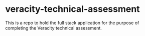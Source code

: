 # veracity-technical-assessment
This is a repo to hold the full stack application for the purpose of completing the Veracity technical assessment. 
